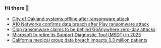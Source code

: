 ### Hi there 👋

<!--START_SECTION:feed-->
* [City of Oakland systems offline after ransomware attack](https://www.bleepingcomputer.com/news/security/city-of-oakland-systems-offline-after-ransomware-attack/)
* [A10 Networks confirms data breach after Play ransomware attack](https://www.bleepingcomputer.com/news/security/a10-networks-confirms-data-breach-after-play-ransomware-attack/)
* [Clop ransomware claims to be behind GoAnywhere zero-day attacks](https://www.bleepingcomputer.com/news/security/clop-ransomware-claims-to-be-behind-goanywhere-zero-day-attacks/)
* [Microsoft to retire its Support Diagnostic Tool (MSDT) in 2025](https://www.bleepingcomputer.com/news/microsoft/microsoft-to-retire-its-support-diagnostic-tool-msdt-in-2025/)
* [California medical group data breach impacts 3.3 million patients](https://www.bleepingcomputer.com/news/security/california-medical-group-data-breach-impacts-33-million-patients/)
<!--END_SECTION:feed-->

<!--
**frankenk/frankenk** is a ✨ _special_ ✨ repository because its `README.md` (this file) appears on your GitHub profile.

Here are some ideas to get you started:

- 🔭 I’m currently working on ...
- 🌱 I’m currently learning ...
- 👯 I’m looking to collaborate on ...
- 🤔 I’m looking for help with ...
- 💬 Ask me about ...
- 📫 How to reach me: ...
- 😄 Pronouns: ...
- ⚡ Fun fact: ...
-->



